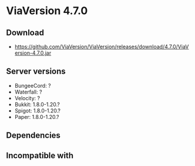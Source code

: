 # ViaVersion 4.7.0

## Download
- https://github.com/ViaVersion/ViaVersion/releases/download/4.7.0/ViaVersion-4.7.0.jar

## Server versions
- BungeeCord: ?
- Waterfall: ?
- Velocity: ?
- Bukkit: 1.8.0-1.20.?
- Spigot: 1.8.0-1.20.?
- Paper: 1.8.0-1.20.?

## Dependencies

## Incompatible with